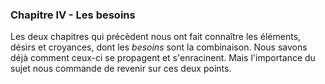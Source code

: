 ### Chapitre IV - Les besoins

Les deux chapitres qui précèdent nous ont fait connaître les éléments, désirs et croyances, dont les _besoins_ sont la combinaison. Nous savons déjà comment ceux-ci se propagent et s'enracinent. Mais l'importance du sujet nous commande de revenir sur ces deux points.
